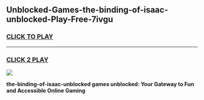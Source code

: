 
## Unblocked-Games-the-binding-of-isaac-unblocked-Play-Free-7ivgu
<h3>
<a href="https://premium76.site?title=the-binding-of-isaac-unblocked&ref=18A1">CLICK TO PLAY</a></h3>
<hr>

<h3>
<a href="https://premium76.site?title=the-binding-of-isaac-unblocked&ref=18A1">CLICK 2 PLAY</a>
  
</h3>

<a href="https://premium76.site?title=the-binding-of-isaac-unblocked&ref=18A1"><img src="https://clearcache.store/games.png"></a>


**the-binding-of-isaac-unblocked games unblocked: Your Gateway to Fun and Accessible Online Gaming**
